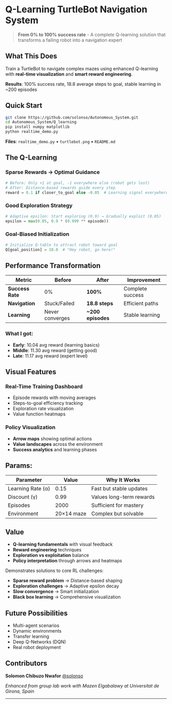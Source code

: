 # Q-Learning TurtleBot Navigation System

> **From 0% to 100% success rate** - A complete Q-learning solution that transforms a failing robot into a navigation expert

## What This Does

Train a TurtleBot to navigate complex mazes using enhanced Q-learning with **real-time visualization** and **smart reward engineering**.

**Results**: 100% success rate, 18.8 average steps to goal, stable learning in ~200 episodes

## Quick Start

```bash
git clone https://github.com/solonso/Autonomous_System.git
cd Autonomous_System/Q_learning
pip install numpy matplotlib
python realtime_demo.py
```

**Files**: `realtime_demo.py` • `turtlebot.png` • `README.md`

## The Q-Learning

### **Sparse Rewards → Optimal Guidance**
```python
# Before: Only +1 at goal, -1 everywhere else (robot gets lost)
# After: Distance-based rewards guide every step
reward = 0.1 if closer_to_goal else -0.05  # Learning signal everywhere!
```

### **Good Exploration Strategy**
```python
# Adaptive epsilon: Start exploring (0.9) → Gradually exploit (0.05)
epsilon = max(0.05, 0.9 * (0.999 ** episode))
```

### **Goal-Biased Initialization**
```python
# Initialize Q-table to attract robot toward goal
Q[goal_position] = 10.0  # "Hey robot, go here!"
```

## Performance Transformation

| Metric | Before | After | Improvement |
|--------|--------|-------|-------------|
| **Success Rate** | 0% | **100%** | Complete success |
| **Navigation** | Stuck/Failed | **18.8 steps** | Efficient paths |
| **Learning** | Never converges | **~200 episodes** | Stable learning |

### What I got:
- **Early**: 10.04 avg reward (learning basics)
- **Middle**: 11.30 avg reward (getting good)  
- **Late**: 11.17 avg reward (expert level)

## Visual Features

### **Real-Time Training Dashboard**
- Episode rewards with moving averages
- Steps-to-goal efficiency tracking
- Exploration rate visualization
- Value function heatmaps

### **Policy Visualization**
- **Arrow maps** showing optimal actions
- **Value landscapes** across the environment
- **Success analytics** and learning phases

## Params:

| Parameter | Value | Why It Works |
|-----------|-------|--------------|
| Learning Rate (α) | 0.15 | Fast but stable updates |
| Discount (γ) | 0.99 | Values long-term rewards |
| Episodes | 2000 | Sufficient for mastery |
| Environment | 20×14 maze | Complex but solvable |

## Value
- **Q-learning fundamentals** with visual feedback
- **Reward engineering** techniques  
- **Exploration vs exploitation** balance
- **Policy interpretation** through arrows and heatmaps

Demonstrates solutions to core RL challenges:
- **Sparse reward problem** → Distance-based shaping
- **Exploration challenges** → Adaptive epsilon decay  
- **Slow convergence** → Smart initialization
- **Black box learning** → Comprehensive visualization

## Future Possibilities

- Multi-agent scenarios
- Dynamic environments  
- Transfer learning
- Deep Q-Networks (DQN)
- Real robot deployment

## Contributors

**Solomon Chibuzo Nwafor** [@solonso](https://github.com/solonso)

*Enhanced from group lab work with Mazen Elgabalawy at Universitat de Girona, Spain*

---
